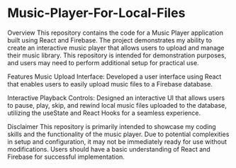 # Music-Player-For-Local-Files

Overview
This repository contains the code for a Music Player application built using React and Firebase. The project demonstrates my ability to create an interactive music player that allows users to upload and manage their music library. This repository is intended for demonstration purposes, and users may need to perform additional setup for practical use.

Features
Music Upload Interface: Developed a user interface using React that enables users to easily upload music files to a Firebase database.

Interactive Playback Controls: Designed an interactive UI that allows users to pause, play, skip, and rewind local music files uploaded to the database, utilizing the useState and React Hooks for a seamless experience.

Disclaimer
This repository is primarily intended to showcase my coding skills and the functionality of the music player. Due to potential complexities in setup and configuration, it may not be immediately ready for use without modifications. Users should have a basic understanding of React and Firebase for successful implementation.
